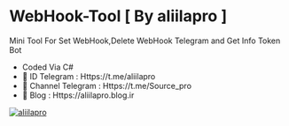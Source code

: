 # WebHook-Tool [ By aliilapro ]
Mini Tool For Set WebHook,Delete WebHook Telegram and Get Info Token Bot
- Coded Via C#
- 🔱 ID Telegram : Https://t.me/aliilapro
- 🔱 Channel Telegram : Https://t.me/Source_pro
- 🔱 Blog : Https://aliilapro.blog.ir

<a href="Https://t.me/aliilapro" target="_blank"><img src="http://bayanbox.ir/view/6218571418513712273/01.jpg" border="0" alt="aliilapro" /></a>
